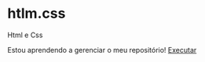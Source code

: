 # htlm.css
 Html e Css

Estou aprendendo a gerenciar o meu repositório!
<a href="https://github.com/MarcosFarias1910/htlm.css/edit/main/README.md"> Executar</a>